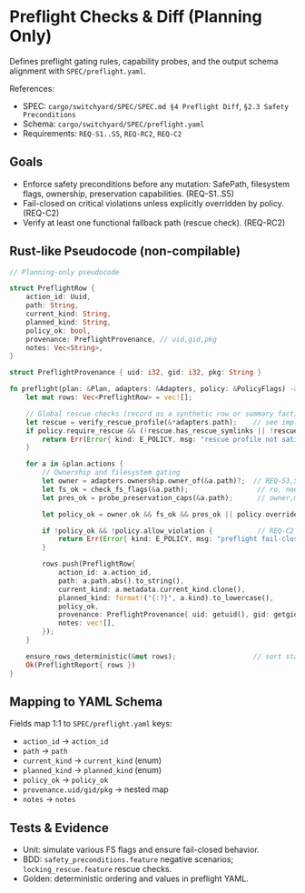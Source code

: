 # Preflight Checks & Diff (Planning Only)

Defines preflight gating rules, capability probes, and the output schema alignment with `SPEC/preflight.yaml`.

References:

- SPEC: `cargo/switchyard/SPEC/SPEC.md §4 Preflight Diff`, `§2.3 Safety Preconditions`
- Schema: `cargo/switchyard/SPEC/preflight.yaml`
- Requirements: `REQ-S1..S5`, `REQ-RC2`, `REQ-C2`

## Goals

- Enforce safety preconditions before any mutation: SafePath, filesystem flags, ownership, preservation capabilities. (REQ-S1..S5)
- Fail-closed on critical violations unless explicitly overridden by policy. (REQ-C2)
- Verify at least one functional fallback path (rescue check). (REQ-RC2)

## Rust-like Pseudocode (non-compilable)

```rust
// Planning-only pseudocode

struct PreflightRow {
    action_id: Uuid,
    path: String,
    current_kind: String,
    planned_kind: String,
    policy_ok: bool,
    provenance: PreflightProvenance, // uid,gid,pkg
    notes: Vec<String>,
}

struct PreflightProvenance { uid: i32, gid: i32, pkg: String }

fn preflight(plan: &Plan, adapters: &Adapters, policy: &PolicyFlags) -> Result<PreflightReport, Error> {
    let mut rows: Vec<PreflightRow> = vec![];

    // Global rescue checks (record as a synthetic row or summary fact)
    let rescue = verify_rescue_profile(&*adapters.path);    // see impl/95-rescue.md
    if policy.require_rescue && (!rescue.has_rescue_symlinks || !rescue.toolset_ok) {
        return Err(Error{ kind: E_POLICY, msg: "rescue profile not satisfied" });
    }

    for a in &plan.actions {
        // Ownership and filesystem gating
        let owner = adapters.ownership.owner_of(&a.path)?;  // REQ-S3,S4
        let fs_ok = check_fs_flags(&a.path);                 // ro, noexec, immutable -> REQ-S2
        let pres_ok = probe_preservation_caps(&a.path);      // owner,mode,timestamps,xattrs,acls,caps -> REQ-S5

        let policy_ok = owner.ok && fs_ok && pres_ok || policy.override_preflight;

        if !policy_ok && !policy.allow_violation {           // REQ-C2
            return Err(Error{ kind: E_POLICY, msg: "preflight fail-closed" });
        }

        rows.push(PreflightRow{
            action_id: a.action_id,
            path: a.path.abs().to_string(),
            current_kind: a.metadata.current_kind.clone(),
            planned_kind: format!("{:?}", a.kind).to_lowercase(),
            policy_ok,
            provenance: PreflightProvenance{ uid: getuid(), gid: getgid(), pkg: owner.pkg },
            notes: vec![],
        });
    }

    ensure_rows_deterministic(&mut rows);                   // sort stable by path/action_id
    Ok(PreflightReport{ rows })
}
```

## Mapping to YAML Schema

Fields map 1:1 to `SPEC/preflight.yaml` keys:

- `action_id` → `action_id`
- `path` → `path`
- `current_kind` → `current_kind` (enum)
- `planned_kind` → `planned_kind` (enum)
- `policy_ok` → `policy_ok`
- `provenance.uid/gid/pkg` → nested map
- `notes` → `notes`

## Tests & Evidence

- Unit: simulate various FS flags and ensure fail-closed behavior.
- BDD: `safety_preconditions.feature` negative scenarios; `locking_rescue.feature` rescue checks.
- Golden: deterministic ordering and values in preflight YAML.
